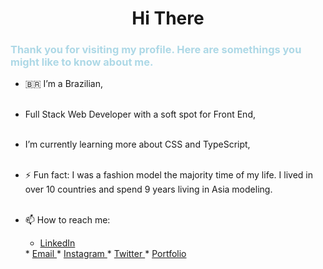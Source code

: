 <!-- <h1 align= "center">Hi There <img align="right" width="150" height="150" src="/assets/hi.gif"/></h1> -->
<h1 align= "center">Hi There </h1>
 
<h3 style="color:lightBlue">Thank you for visiting my profile. Here are somethings you might like to know about me.</h3>

- 🇧🇷 I’m a Brazilian,
  <br><br>
- Full Stack Web Developer with a soft spot for Front End,
  <br><br>
- I’m currently learning more about CSS and TypeScript,
  <br><br>
- ⚡ Fun fact: I was a fashion model the majority time of my life. I lived in over 10 countries and spend 9 years living in Asia modeling.
  <br><br>

- 📫 How to reach me:
  <br>
    * <a href= "https://www.linkedin.com/in/cha-alexander" target="_blank">LinkedIn
  </a>
    * <a href= "mailto:charlennep@gmail.com" target="_blank">Email
  </a>
    * <a href= "https://www.instagram.com/chaporangaba/" target="_blank">Instagram
  </a>
    * <a href= "https://twitter.com/chaporangaba" target="_blank">Twitter
  </a>
    * <a href= "https://chaalexander.github.io/" target="_blank">Portfolio
  </a>
